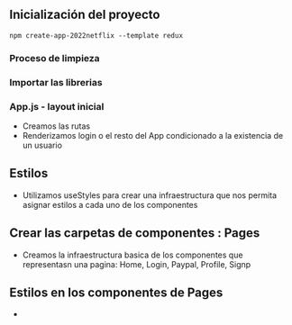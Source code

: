 
## Inicialización del proyecto

`npm create-app-2022netflix --template redux`

### Proceso de limpieza


### Importar las librerias


### App.js - layout inicial

- Creamos las rutas
- Renderizamos login o el resto del App condicionado a la existencia de un usuario

## Estilos

- Utilizamos useStyles para crear una infraestructura que nos permita asignar
estilos a cada uno de los componentes

## Crear las carpetas de componentes : Pages

- Creamos la infraestructura basica de los componentes que representasn una pagina: Home, Login, Paypal, Profile, Signp

## Estilos en los componentes de Pages

- 
